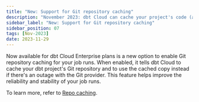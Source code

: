 ```yaml
---
title: "New: Support for Git repository caching"
description: "November 2023: dbt Cloud can cache your project's code (as well as other dbt packages) to ensure runs can begin despite an upstream Git provider's outage."
sidebar_label: "New: Support for Git repository caching"
sidebar_position: 07
tags: [Nov-2023]
date: 2023-11-29
---
```


Now available for dbt Cloud Enterprise plans is a new option to enable Git repository caching for your job runs. When enabled, it tells dbt Cloud to cache your dbt project's Git repository and to use the cached copy instead if there's an outage with the Git provider. This feature helps improve the reliability and stability of your job runs. 

To learn more, refer to [Repo caching](/docs/deploy/deploy-environments#git-repository-caching).

<Lightbox src="/img/docs/deploy/example-repo-caching.png" width="85%" title="Example of the Repository caching option" />
